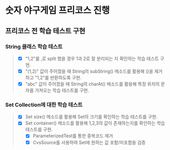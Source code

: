 # 숫자 야구게임 프리코스 진행

## 프리코스 전 학습 테스트 구현

### String 클래스 학습 테스트
> - [X] "1,2"를 ,로 split 했을 경우 1과 2로 잘 분리되는 지 확인하는 학습 테스트 구현.
> - [X] "(1,2)" 값이 주어졌을 때 String의 subString() 메소드를 활용해 ()을 제거하고 "1,2"를 반환하도록 구현.
> - [X] "abc" 값이 주어졌을 때 String의 charAt() 메소드를 활용해 특정 위치의 문자를 가져오는 학습 테스트를 구현.

### Set Collection에 대한 학습 테스트
> - [X] Set size() 메소드를 활용해 Set의 크기를 확인하는 학습 테스트를 구현.
> - [X] Set container() 메소드를 활용해 1,2,3의 값이 존재하는지를 확인하는 학습 테스트를 구현.
>   - [X] ParameterizedTest를 통한 중복코드 제거
>   - [X] CvsSource를 사용하여 Set에 원하는 값 포함/미포함을 검증





